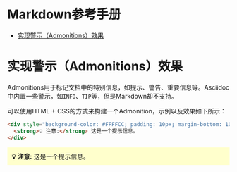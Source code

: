<!-- omit from toc -->
# Markdown参考手册

- [实现警示（Admonitions）效果](#实现警示admonitions效果)

# 实现警示（Admonitions）效果

Admonitions用于标记文档中的特别信息，如提示、警告、重要信息等。Asciidoc中内置一些警示，如`INFO`、`TIP`等，但是Markdown却不支持。

可以使用HTML + CSS的方式来构建一个Admonition，示例以及效果如下所示：

```markdown
<div style="background-color: #FFFFCC; padding: 10px; margin-bottom: 10px">
  <strong>💡 注意:</strong> 这是一个提示信息。
</div>
```

<div style="background-color: #FFFFCC; padding: 10px; margin-bottom: 10px">
  <strong>💡 注意:</strong> 这是一个提示信息。
</div>
